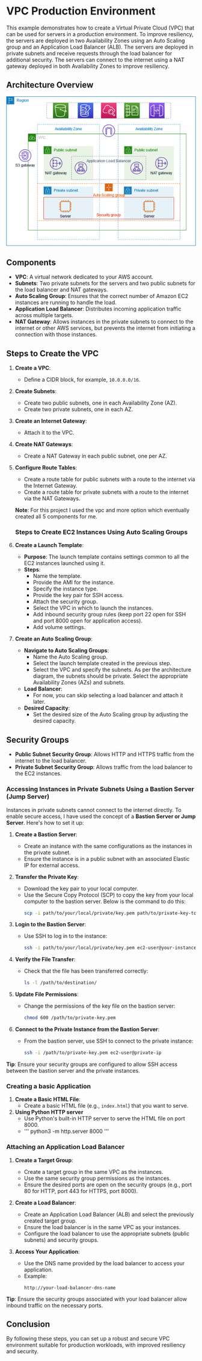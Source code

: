 # VPC Production Environment

This example demonstrates how to create a Virtual Private Cloud (VPC) that can be used for servers in a production environment. To improve resiliency, the servers are deployed in two Availability Zones using an Auto Scaling group and an Application Load Balancer (ALB). The servers are deployed in private subnets and receive requests through the load balancer for additional security. The servers can connect to the internet using a NAT gateway deployed in both Availability Zones to improve resiliency.

## Architecture Overview

![Architecture Diagram](./architecture.png)


## Components

- **VPC**: A virtual network dedicated to your AWS account.
- **Subnets**: Two private subnets for the servers and two public subnets for the load balancer and NAT gateways.
- **Auto Scaling Group**: Ensures that the correct number of Amazon EC2 instances are running to handle the load.
- **Application Load Balancer**: Distributes incoming application traffic across multiple targets.
- **NAT Gateway**: Allows instances in the private subnets to connect to the internet or other AWS services, but prevents the internet from initiating a connection with those instances.

## Steps to Create the VPC

1. **Create a VPC**:
   - Define a CIDR block, for example, `10.0.0.0/16`.

2. **Create Subnets**:
   - Create two public subnets, one in each Availability Zone (AZ).
   - Create two private subnets, one in each AZ.

3. **Create an Internet Gateway**:
   - Attach it to the VPC.

4. **Create NAT Gateways**:
   - Create a NAT Gateway in each public subnet, one per AZ.

5. **Configure Route Tables**:
   - Create a route table for public subnets with a route to the internet via the Internet Gateway.
   - Create a route table for private subnets with a route to the internet via the NAT Gateways.
  
   **Note**: For this project I used the vpc and more option which eventually created all 5 components for me.

   ### Steps to Create EC2 Instances Using Auto Scaling Groups

1. **Create a Launch Template**:
   - **Purpose**: The launch template contains settings common to all the EC2 instances launched using it.
   - **Steps**:
     - Name the template.
     - Provide the AMI for the instance.
     - Specify the instance type.
     - Provide the key pair for SSH access.
     - Attach the security group.
     - Select the VPC in which to launch the instances.
     - Add inbound security group rules (keep port 22 open for SSH and port 8000 open for application access).
     - Add volume settings.

2. **Create an Auto Scaling Group**:
   - **Navigate to Auto Scaling Groups**:
     - Name the Auto Scaling group.
     - Select the launch template created in the previous step.
     - Select the VPC and specify the subnets. As per the architecture diagram, the subnets should be private. Select the appropriate Availability Zones (AZs) and subnets.
   - **Load Balancer**:
     - For now, you can skip selecting a load balancer and attach it later.
   - **Desired Capacity**:
     - Set the desired size of the Auto Scaling group by adjusting the desired capacity.

## Security Groups

- **Public Subnet Security Group**: Allows HTTP and HTTPS traffic from the internet to the load balancer.
- **Private Subnet Security Group**: Allows traffic from the load balancer to the EC2 instances.

### Accessing Instances in Private Subnets Using a Bastion Server (Jump Server)

Instances in private subnets cannot connect to the internet directly. To enable secure access, I have used the concept of a **Bastion Server or Jump Server**. Here's how to set it up:

1. **Create a Bastion Server**:
   - Create an instance with the same configurations as the instances in the private subnet.
   - Ensure the instance is in a public subnet with an associated Elastic IP for external access.

2. **Transfer the Private Key**:
   - Download the key pair to your local computer.
   - Use the Secure Copy Protocol (SCP) to copy the key from your local computer to the bastion server. Below is the command to do this:
     ```sh
     scp -i path/to/your/local/private/key.pem path/to/private-key-to-copy.pem ec2-user@your-instance-public-dns:/path/to/destination/
     ```

3. **Login to the Bastion Server**:
   - Use SSH to log in to the instance:
     ```sh
     ssh -i path/to/your/local/private/key.pem ec2-user@your-instance-public-dns
     ```

4. **Verify the File Transfer**:
   - Check that the file has been transferred correctly:
     ```sh
     ls -l /path/to/destination/
     ```

5. **Update File Permissions**:
   - Change the permissions of the key file on the bastion server:
     ```sh
     chmod 600 /path/to/private-key.pem
     ```

6. **Connect to the Private Instance from the Bastion Server**:
   - From the bastion server, use SSH to connect to the private instance:
     ```sh
     ssh -i /path/to/private-key.pem ec2-user@private-ip
     ```

**Tip**: Ensure your security groups are configured to allow SSH access between the bastion server and the private instances.

### Creating a basic Application 

1. **Create a Basic HTML File**:
   - Create a basic HTML file (e.g., `index.html`) that you want to serve.
2. **Using Python HTTP server**
   - Use Python's built-in HTTP server to serve the HTML file on port 8000.
   - ''' python3 -m http.server 8000 '''

  ### Attaching an Application Load Balancer

1. **Create a Target Group**:
   - Create a target group in the same VPC as the instances.
   - Use the same security group permissions as the instances.
   - Ensure the desired ports are open on the security groups (e.g., port 80 for HTTP, port 443 for HTTPS, port 8000).

2. **Create a Load Balancer**:
   - Create an Application Load Balancer (ALB) and select the previously created target group.
   - Ensure the load balancer is in the same VPC as your instances.
   - Configure the load balancer to use the appropriate subnets (public subnets) and security groups.

3. **Access Your Application**:
   - Use the DNS name provided by the load balancer to access your application.
   - Example:
     ```plaintext
     http://your-load-balancer-dns-name
     ```

**Tip**: Ensure the security groups associated with your load balancer allow inbound traffic on the necessary ports.

## Conclusion

By following these steps, you can set up a robust and secure VPC environment suitable for production workloads, with improved resiliency and security.

